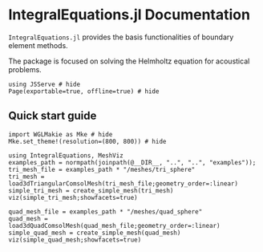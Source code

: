 # IntegralEquations.jl Documentation

`IntegralEquations.jl` provides the basis functionalities of boundary element methods.

The package is focused on solving the Helmholtz equation for acoustical problems. 

```@example introduction
using JSServe # hide
Page(exportable=true, offline=true) # hide
```

## Quick start guide
```@example introduction
import WGLMakie as Mke # hide
Mke.set_theme!(resolution=(800, 800)) # hide
```

```@example introduction
using IntegralEquations, MeshViz
examples_path = normpath(joinpath(@__DIR__, "..", "..", "examples"));
tri_mesh_file = examples_path * "/meshes/tri_sphere"
tri_mesh = load3dTriangularComsolMesh(tri_mesh_file;geometry_order=:linear)
simple_tri_mesh = create_simple_mesh(tri_mesh)
viz(simple_tri_mesh;showfacets=true)
```

```@example introduction
quad_mesh_file = examples_path * "/meshes/quad_sphere"
quad_mesh = load3dQuadComsolMesh(quad_mesh_file;geometry_order=:linear)
simple_quad_mesh = create_simple_mesh(quad_mesh)
viz(simple_quad_mesh;showfacets=true)
```
